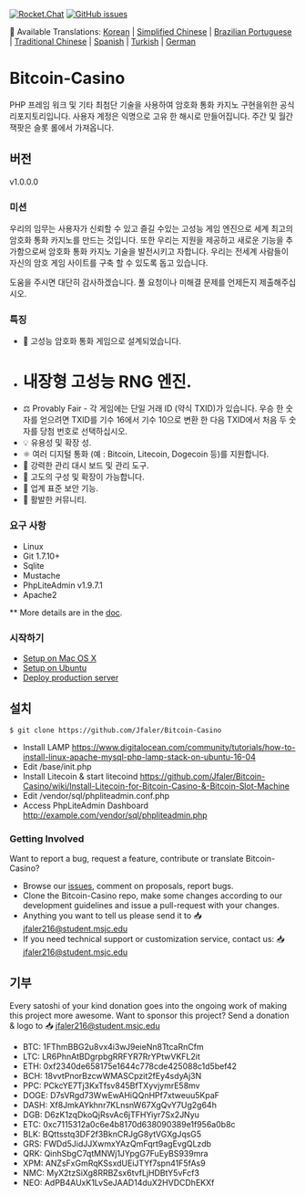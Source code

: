 [![Rocket.Chat](https://open.rocket.chat/images/join-chat.svg)](http://chat.bitlits.com/)
[![GitHub issues](https://img.shields.io/github/issues/Jfaler/bitcoin-casino.svg)](https://github.com/Jfaler/Bitcoin-Slot-Machine/issues)

:memo: Available Translations: [Korean](https://github.com/Jfaler/bitcoin-casino/blob/master/doc/KO_README.md) | [Simplified Chinese](https://github.com/Jfaler/bitcoin-casino/blob/master/doc/) | [Brazilian Portuguese](https://github.com/Jfaler/bitcoin-casino/blob/master/doc/) | [Traditional Chinese](https://github.com/Jfaler/bitcoin-casino/blob/master/doc/) | [Spanish](https://github.com/Jfaler/bitcoin-casino/blob/master/doc/) | [Turkish](https://github.com/Jfaler/bitcoin-casino/blob/master/doc/) | [German](https://github.com/Jfaler/bitcoin-casino/blob/master/doc/)

# Bitcoin-Casino
PHP 프레임 워크 및 기타 최첨단 기술을 사용하여 암호화 통화 카지노 구현을위한 공식 리포지토리입니다. 사용자 계정은 익명으로 고유 한 해시로 만들어집니다. 주간 및 월간 잭팟은 슬롯 롤에서 가져옵니다.

## 버전

v1.0.0.0

### 미션

우리의 임무는 사용자가 신뢰할 수 있고 즐길 수있는 고성능 게임 엔진으로 세계 최고의 암호화 통화 카지노를 만드는 것입니다. 또한 우리는 지원을 제공하고 새로운 기능을 추가함으로써 암호화 통화 카지노 기술을 발전시키고 자합니다. 우리는 전세계 사람들이 자신의 암호 게임 사이트를 구축 할 수 있도록 돕고 있습니다.

도움을 주시면 대단히 감사하겠습니다. 풀 요청이나 미해결 문제를 언제든지 제출해주십시오.

### 특징

* 🎰 고성능 암호화 통화 게임으로 설계되었습니다.
* # 내장형 고성능 RNG 엔진.
* ⚖️ Provably Fair - 각 게임에는 단일 거래 ID (약식 TXID)가 있습니다. 우승 한 숫자를 얻으려면 TXID를 기수 16에서 기수 10으로 변환 한 다음 TXID에서 처음 두 숫자를 당첨 번호로 선택하십시오.
* 💡 유용성 및 확장 성.
* ⚛️ 여러 디지털 통화 (예 : Bitcoin, Litecoin, Dogecoin 등)를 지원합니다.
* 📖 강력한 관리 대시 보드 및 관리 도구.
* 🔧 고도의 구성 및 확장이 가능합니다.
* 🔐 업계 표준 보안 기능.
* 💬 활발한 커뮤니티.

### 요구 사항

* Linux
* Git 1.7.10+
* Sqlite
* Mustache
* PhpLiteAdmin v1.9.7.1
* Apache2

** More details are in the [doc](doc).

### 시작하기

* [Setup on Mac OS X](doc/setup-local-osx.md)
* [Setup on Ubuntu](doc/setup-local-ubuntu.md)
* [Deploy production server](doc/deploy-production-server.md)

## 설치
`
$ git clone https://github.com/Jfaler/Bitcoin-Casino
`
* Install LAMP https://www.digitalocean.com/community/tutorials/how-to-install-linux-apache-mysql-php-lamp-stack-on-ubuntu-16-04
* Edit /base/init.php
* Install Litecoin & start litecoind https://github.com/Jfaler/Bitcoin-Casino/wiki/Install-Litecoin-for-Bitcoin-Casino-&-Bitcoin-Slot-Machine
* Edit /vendor/sql/phpliteadmin.conf.php
* Access PhpLiteAdmin Dashboard http://example.com/vendor/sql/phpliteadmin.php

### Getting Involved

Want to report a bug, request a feature, contribute or translate Bitcoin-Casino?

* Browse our [issues](https://github.com/Jfaler/Bitcoin-Casino/issues), comment on proposals, report bugs.
* Clone the Bitcoin-Casino repo, make some changes according to our development guidelines and issue a pull-request with your changes.
* Anything you want to tell us please send it to 📥 [jfaler216@student.msjc.edu](mailto:jfaler216@student.msjc.edu)
* If you need technical support or customization service, contact us: 📥 [jfaler216@student.msjc.edu](mailto:jfaler216@student.msjc.edu)

## 기부
Every satoshi of your kind donation goes into the ongoing work of making this project more awesome. Want to sponsor this project? Send a donation & logo to 📥 [jfaler216@student.msjc.edu](mailto:jfaler216@student.msjc.edu)

* BTC: 1FThmBBG2u8vx4i3wJ9eieNn8TtcaRnCfm
* LTC: LR6PhnAtBDgrpbgRRFYR7RrYPtwVKFL2it
* ETH: 0xf2340de658175e1644c778cde425088c1d5bef42
* BCH: 18vvtPnorBzcwWMASCpzit2fEy4sdyAj3N
* PPC: PCkcYE7Tj3KxTfsv845BfTXyvjymrE58mv
* DOGE: D7sVRgd73WwEwAHiQQnHPf7xtweuu5KpaF
* DASH: Xf8JmkAYkhnr7KLnsnW67XgQvY7Ug2g64h
* DGB: D6zK1zqDkoQjRsvAc6jTFHYiyr7Sx2JNyu
* ETC: 0xc7115312a0c6e4b8170d638090389e1f956a0b8c
* BLK: BQttsstq3DF2f3BknCRJgG8ytVGXgJqsG5
* GRS: FWDd5JidJJXwmxYAzQmFqrt9agEvgQLzdb
* QRK: QinhSbgC7qtMNWj1JYpgG7FuEyBS939mra
* XPM: ANZsFxGmRqKSsxdUEiJTYf7spn41F5fAs9
* NMC: MyX2tzSiXg8RRBZsx6tvfLjHDBtY5vFcf3
* NEO: AdPB4AUxK1LvSeJAAD14duX2HVDCDhEKXf
